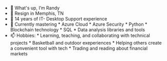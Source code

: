 - 👋 What's up, I’m Randy 
- 🌱 Resign in Memphis, TN
- 👀 14 years of IT- Desktop Support experience
- 🌱 Currently mastering 
      * Azure Cloud
      * Azure Security
      * Python
      * Blockchain technology
      * SQL
      * Data analysis libraries and tools
- 📫 Hobbies:
      * Learning, teaching, and collaborating with technical projects
      * Basketball and outdoor exeperiences
      * Helping others create a convenient tool with tech
      * Trading and reading about financial markets


